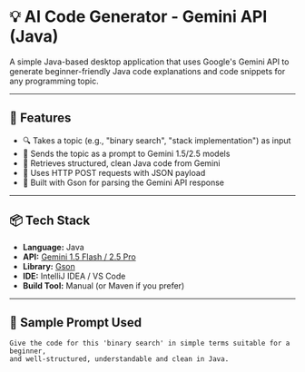 # 💡 AI Code Generator - Gemini API (Java)

A simple Java-based desktop application that uses Google's Gemini API to generate beginner-friendly Java code explanations and code snippets for any programming topic.

---

## 🚀 Features

- 🔍 Takes a topic (e.g., "binary search", "stack implementation") as input  
- 🤖 Sends the topic as a prompt to Gemini 1.5/2.5 models
- 📜 Retrieves structured, clean Java code from Gemini
- 📡 Uses HTTP POST requests with JSON payload
- 🧠 Built with Gson for parsing the Gemini API response

---

## 📦 Tech Stack

- **Language:** Java  
- **API:** [Gemini 1.5 Flash / 2.5 Pro](https://ai.google.dev)  
- **Library:** [Gson](https://github.com/google/gson)  
- **IDE:** IntelliJ IDEA / VS Code  
- **Build Tool:** Manual (or Maven if you prefer)

---

## 🧪 Sample Prompt Used

```text
Give the code for this 'binary search' in simple terms suitable for a beginner,
and well-structured, understandable and clean in Java.
